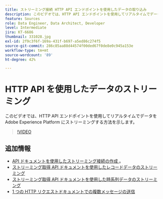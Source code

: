 ```yaml
---
title: ストリーミング接続 HTTP API エンドポイントを使用したデータの取り込み
description: このビデオでは、HTTP API エンドポイントを使用してリアルタイムでデータを Adobe Experience Platform にストリーミングする方法を示します。
feature: Sources
role: Data Engineer, Data Architect, Developer
level: Intermediate
jira: KT-6686
thumbnail: 331028.jpg
exl-id: 2f9c3f6f-169a-431f-b697-a5ed86c274f5
source-git-commit: 286c85aa88d44574f00ded67f0de8e0c945a153e
workflow-type: tm+mt
source-wordcount: '89'
ht-degree: 42%

---
```


# HTTP API を使用したデータのストリーミング

このビデオでは、HTTP API エンドポイントを使用してリアルタイムでデータを Adobe Experience Platform にストリーミングする方法を示します。

>[!VIDEO](https://video.tv.adobe.com/v/331028?learn=on&enablevpops)

## 追加情報

* [API ドキュメントを使用したストリーミング接続の作成 ](https://experienceleague.adobe.com/docs/experience-platform/sources/api-tutorials/create/streaming/http.html)。
* [ ストリーミング取得 API ドキュメントを使用したレコードデータのストリーミング ](https://experienceleague.adobe.com/docs/experience-platform/ingestion/tutorials/streaming-record-data.html)
* [ ストリーミング取得 API ドキュメントを使用した時系列データのストリーミング ](https://experienceleague.adobe.com/docs/experience-platform/ingestion/tutorials/streaming-time-series-data.html)
* [1 つの HTTP リクエストドキュメントでの複数メッセージの送信 ](https://experienceleague.adobe.com/docs/experience-platform/ingestion/tutorials/streaming-multiple-messages.html)